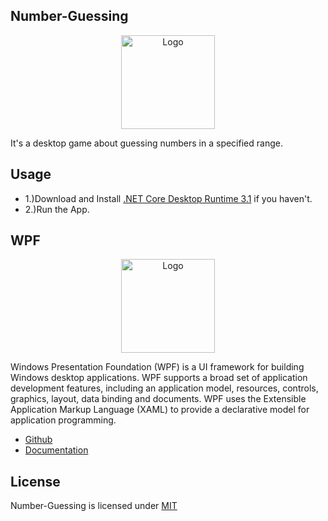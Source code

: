 ## Number-Guessing

<p align="center"><img src="https://i.imgur.com/F51qk7j.png" width="150px" height="auto" alt="Logo"></a></p>

It's a desktop game about guessing numbers in a specified range.

## Usage

* 1.)Download and Install [.NET Core Desktop Runtime 3.1](https://dotnet.microsoft.com/download/dotnet/3.1) if you haven't.
* 2.)Run the App.

## WPF

<p align="center"><img src="https://res.cloudinary.com/eternitech/images/f_auto,q_auto/v1619587929/eternitech/WPF-logo/WPF-logo.png" width="150px" height="auto" alt="Logo"></a></p>

Windows Presentation Foundation (WPF) is a UI framework for building Windows desktop applications. WPF supports a broad set of application development features, including an application model, resources, controls, graphics, layout, data binding and documents. WPF uses the Extensible Application Markup Language (XAML) to provide a declarative model for application programming.

* [Github](https://github.com/dotnet/wpf)
* [Documentation](https://docs.microsoft.com/en-us/dotnet/desktop/wpf/?view=netdesktop-5.0)

## License

Number-Guessing is licensed under [MIT](https://choosealicense.com/licenses/mit/)

